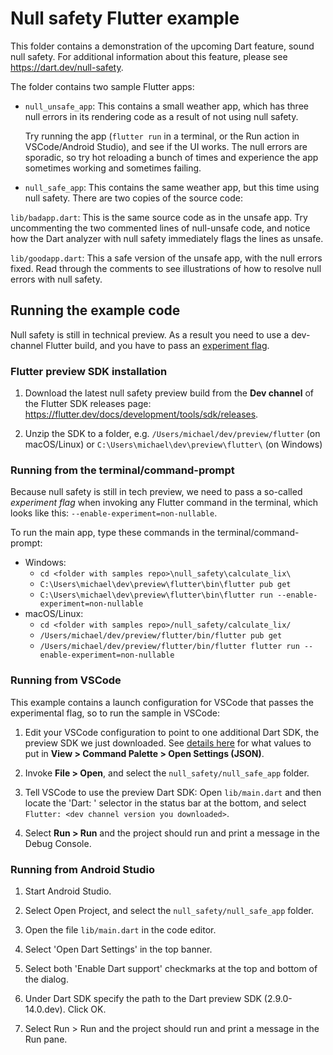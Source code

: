 # Null safety Flutter example

This folder contains a demonstration of the upcoming Dart feature, sound null
safety. For additional information about this feature, please see
https://dart.dev/null-safety.

The folder contains two sample Flutter apps:

  * `null_unsafe_app`: This contains a small weather app, which has three null
    errors in its rendering code as a result of not using null safety.
    
    Try running the app (`flutter run` in a terminal, or the Run action in
    VSCode/Android Studio), and see if the UI works. The null errors are
    sporadic, so try hot reloading a bunch of times and experience the app
    sometimes working and sometimes failing.

  * `null_safe_app`: This contains the same weather app, but this time using
    null safety. There are two copies of the source code:

  `lib/badapp.dart`: This is the same source code as in the unsafe app. Try
  uncommenting the two commented lines of null-unsafe code, and notice how the
  Dart analyzer with null safety immediately flags the lines as unsafe.

  `lib/goodapp.dart`: This a safe version of the unsafe app, with the null
  errors fixed. Read through the comments to see illustrations of how to resolve
  null errors with null safety.

## Running the example code

Null safety is still in technical preview. As a result you need to use a
dev-channel Flutter build, and you have to pass an [experiment
flag](https://dart.dev/tools/experiment-flags).

### Flutter preview SDK installation

  1. Download the latest null safety preview build from the **Dev channel** of
     the Flutter SDK releases page:
     https://flutter.dev/docs/development/tools/sdk/releases.
        
  1. Unzip the SDK to a folder, e.g. `/Users/michael/dev/preview/flutter` (on
     macOS/Linux) or `C:\Users\michael\dev\preview\flutter\` (on Windows)

### Running from the terminal/command-prompt

Because null safety is still in tech preview, we need to pass a so-called
_experiment flag_ when invoking any Flutter command in the terminal, which looks
like this: `--enable-experiment=non-nullable`.

To run the main app, type these commands in the terminal/command-prompt:

  - Windows:
    - `cd <folder with samples repo>\null_safety\calculate_lix\`
    - `C:\Users\michael\dev\preview\flutter\bin\flutter pub get`
    - `C:\Users\michael\dev\preview\flutter\bin\flutter run --enable-experiment=non-nullable` 
  - macOS/Linux:
    - `cd <folder with samples repo>/null_safety/calculate_lix/`
    - `/Users/michael/dev/preview/flutter/bin/flutter pub get`
    - `/Users/michael/dev/preview/flutter/bin/flutter flutter run --enable-experiment=non-nullable`

### Running from VSCode

This example contains a launch configuration for VSCode that passes the
experimental flag, so to run the sample in VSCode:

  1. Edit your VSCode configuration to point to one additional Dart SDK, the
     preview SDK we just downloaded. See [details
     here](https://dartcode.org/docs/quickly-switching-between-sdk-versions/)
     for what values to put in **View > Command Palette > Open Settings (JSON)**.

  1. Invoke **File > Open**, and select the `null_safety/null_safe_app` folder.

  1. Tell VSCode to use the preview Dart SDK: Open `lib/main.dart` and then
     locate the 'Dart: <version number>' selector in the status bar at the
     bottom, and select `Flutter: <dev channel version you downloaded>`.

  1. Select **Run > Run** and the project should run and print a message in the
     Debug Console.


### Running from Android Studio

  1. Start Android Studio.

  1. Select Open Project, and select the `null_safety/null_safe_app` folder.

  1. Open the file `lib/main.dart` in the code editor.

  1. Select 'Open Dart Settings' in the top banner.

  1. Select both 'Enable Dart support' checkmarks at the top and bottom of the
     dialog.
  
  1. Under Dart SDK specify the path to the Dart preview SDK (2.9.0-14.0.dev).
     Click OK.

  1. Select Run > Run and the project should run and print a message in the Run
     pane.
